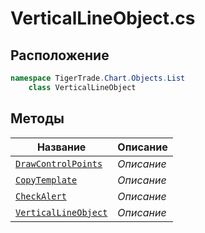
# VerticalLineObject.cs
## Расположение
```csharp
namespace TigerTrade.Chart.Objects.List  
    class VerticalLineObject
```

## Методы
| Название | Описание |
| --- | --- |
| [`DrawControlPoints`](./Методы/DrawControlPoints.md) | *Описание* |
| [`CopyTemplate`](./Методы/CopyTemplate.md) | *Описание* |
| [`CheckAlert`](./Методы/CheckAlert.md) | *Описание* |
| [`VerticalLineObject`](./Методы/VerticalLineObject.md) | *Описание* |
